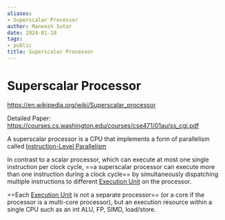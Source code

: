 ```yaml
---
aliases:
- Superscalar Processor
author: Maneesh Sutar
date: 2024-01-10
tags:
- public
title: Superscalar Processor
---
```


# Superscalar Processor

<https://en.wikipedia.org/wiki/Superscalar_processor>

Detailed Paper: <https://courses.cs.washington.edu/courses/cse471/01au/ss_cgi.pdf>

A superscalar processor is a CPU that implements a form of parallelism called [Instruction-Level Parallelism](parallelism_overview.md)

In contrast to a scalar processor, which can execute at most one single instruction per clock cycle, ==a superscalar processor can execute more than one instruction during a clock cycle== by simultaneously dispatching multiple instructions to different [Execution Unit](ComputerArchitecture/execution_unit_in_cpu.md) on the processor.

==Each [Execution Unit](ComputerArchitecture/execution_unit_in_cpu.md) is not a separate processor== (or a core if the processor is a multi-core processor), but an execution resource within a single CPU such as an int ALU, FP, SIMD, load/store.
